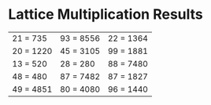 # Lattice Multiplication Results

|   |   |   |
|---|---|---|
| 21 = 735 | 93 = 8556 | 22 = 1364 |
| 20 = 1220 | 45 = 3105 | 99 = 1881 |
| 13 = 520 | 28 = 280 | 88 = 7480 |
| 48 = 480 | 87 = 7482 | 87 = 1827 |
| 49 = 4851 | 80 = 4080 | 96 = 1440 |
